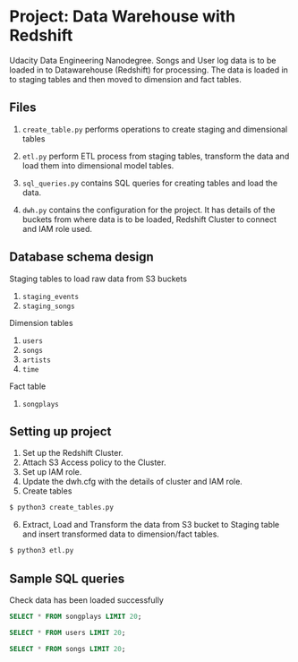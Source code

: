 # Project: Data Warehouse with Redshift

Udacity Data Engineering Nanodegree. Songs and User log data is to be loaded in to Datawarehouse (Redshift) for processing. The data is loaded in to staging tables and then moved to dimension and fact tables.


## Files

1. ```create_table.py``` performs operations to create staging and dimensional tables

2. ```etl.py``` perform ETL process from staging tables, transform the data and load them into dimensional model tables.

3. ```sql_queries.py``` contains SQL queries for creating tables and load the data.

4. ```dwh.py``` contains the configuration for the project. It has details of the buckets from where data is to be loaded, Redshift Cluster to connect  and IAM role used.

## Database schema design

Staging tables to load raw data from S3 buckets

1. ```staging_events``` 
2. ```staging_songs```

Dimension tables

1. ```users```
2. ```songs```
3. ```artists```
4. ```time```

Fact table

1. ```songplays```

## Setting up project

1. Set up the Redshift Cluster.
2. Attach S3 Access policy to the Cluster.
3. Set up IAM role.
4. Update the dwh.cfg with the details of cluster and IAM role.
5. Create tables

```bash
$ python3 create_tables.py
```
6. Extract, Load and Transform the data from S3 bucket to Staging table and insert transformed data to dimension/fact tables.

```bash
$ python3 etl.py
```

## Sample SQL queries

Check data has been loaded successfully

```sql
SELECT * FROM songplays LIMIT 20;
```

```sql 
SELECT * FROM users LIMIT 20;
```

```sql 
SELECT * FROM songs LIMIT 20;
```
